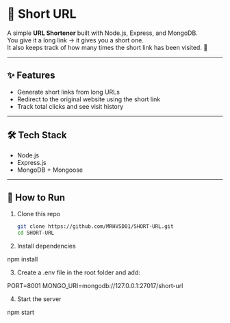 # 🔗 Short URL

A simple **URL Shortener** built with Node.js, Express, and MongoDB.  
You give it a long link → it gives you a short one.  
It also keeps track of how many times the short link has been visited. 🚀

---

## ✨ Features
- Generate short links from long URLs  
- Redirect to the original website using the short link  
- Track total clicks and see visit history  

---

## 🛠 Tech Stack
- Node.js  
- Express.js  
- MongoDB + Mongoose  

---

## 🚀 How to Run
1. Clone this repo  
   ```bash
   git clone https://github.com/MRHVSD01/SHORT-URL.git
   cd SHORT-URL
2. Install dependencies

npm install


3. Create a .env file in the root folder and add:

PORT=8001
MONGO_URI=mongodb://127.0.0.1:27017/short-url


4. Start the server

npm start
